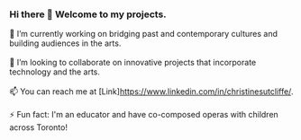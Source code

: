 ### Hi there 👋 Welcome to my projects. 

🔭 I’m currently working on bridging past and contemporary cultures and building audiences in the arts. 
     <br><br>
👯 I’m looking to collaborate on innovative projects that incorporate technology and the arts.
     <br><br>
📫 You can reach me at [Link]https://www.linkedin.com/in/christinesutcliffe/. 
     <br><br>
⚡ Fun fact: I'm an educator and have co-composed operas with children across Toronto!
     <br><br>

<!--
**christinesutcliffe/christinesutcliffe** is a ✨ _special_ ✨ repository because its `README.md` (this file) appears on your GitHub profile.

Here are some ideas to get you started:

- 🔭 I’m currently working on ...
- 🌱 I’m currently learning ...
- 👯 I’m looking to collaborate on ...
- 🤔 I’m looking for help with ...
- 💬 Ask me about ...
- 📫 How to reach me: ...
- 😄 Pronouns: ...
- ⚡ Fun fact: ...
-->
